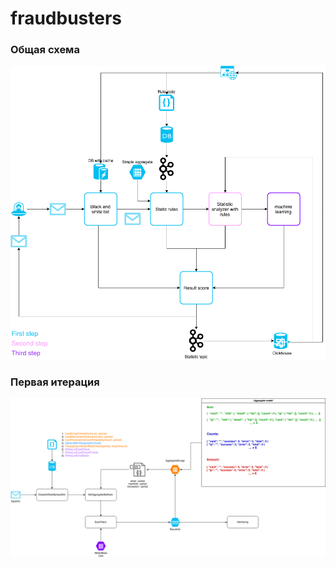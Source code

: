 # fraudbusters

### Общая схема
![alt text](fraud%20scheme.png)

### Первая итерация

![alt text](first-step.png)
